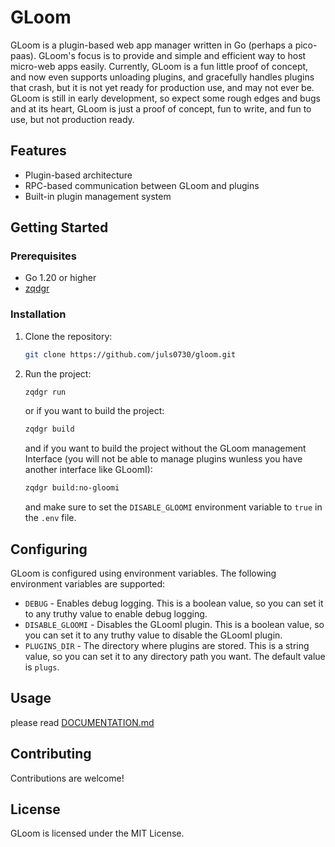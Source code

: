 # GLoom

GLoom is a plugin-based web app manager written in Go (perhaps a pico-paas). GLoom's focus is to provide and simple and efficient way to host micro-web apps easily. Currently, GLoom is a fun little proof of concept, and now even supports unloading plugins, and gracefully handles plugins that crash, but it is not yet ready for production use, and may not ever be. GLoom is still in early development, so expect some rough edges and bugs and at its heart, GLoom is just a proof of concept, fun to write, and fun to use, but not production ready.

## Features

- Plugin-based architecture
- RPC-based communication between GLoom and plugins
- Built-in plugin management system

## Getting Started

### Prerequisites

- Go 1.20 or higher
- [zqdgr](https://github.com/juls0730/zqdgr)

### Installation

1. Clone the repository:
    ```bash
    git clone https://github.com/juls0730/gloom.git
    ```

2. Run the project:
    ```bash
    zqdgr run
    ```

    or if you want to build the project:
    ```bash
    zqdgr build
    ```
    
    and if you want to build the project without the GLoom management Interface (you will not be able to manage plugins wunless you have another interface like GLoomI):
    ```bash
    zqdgr build:no-gloomi
    ```

    and make sure to set the `DISABLE_GLOOMI` environment variable to `true` in the `.env` file.

## Configuring

GLoom is configured using environment variables. The following environment variables are supported:

- `DEBUG` - Enables debug logging. This is a boolean value, so you can set it to any truthy value to enable debug logging.
- `DISABLE_GLOOMI` - Disables the GLoomI plugin. This is a boolean value, so you can set it to any truthy value to disable the GLoomI plugin.
- `PLUGINS_DIR` - The directory where plugins are stored. This is a string value, so you can set it to any directory path you want. The default value is `plugs`.

## Usage

please read [DOCUMENTATION.md](DOCUMENTATION.md)

## Contributing

Contributions are welcome!

## License

GLoom is licensed under the MIT License.
